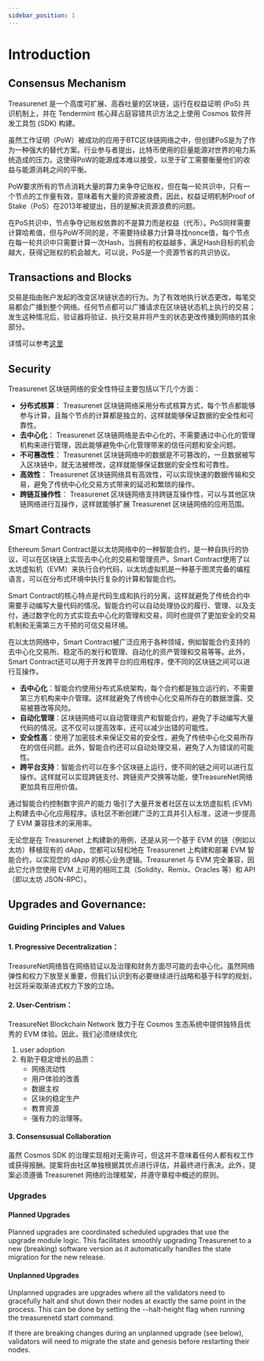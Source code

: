 ```yaml
---
sidebar_position: 1
---
```


# Introduction

## Consensus Mechanism

Treasurenet 是一个高度可扩展、高吞吐量的区块链，运行在权益证明 (PoS) 共识机制上，并在 Tendermint 核心拜占庭容错共识方法之上使用 Cosmos 软件开发工具包 (SDK) 构建。

虽然工作证明（PoW）被成功的应用于BTC区块链网络之中，但创建PoS是为了作为一种强大的替代方案。行业参与者提出，比特币使用的巨量能源对世界的电力系统造成的压力。这使得PoW的能源成本难以接受，以至于矿工需要衡量他们的收益与能源消耗之间的平衡。

PoW要求所有的节点消耗大量的算力来争夺记账权，但在每一轮共识中，只有一个节点的工作量有效，意味着有大量的资源被浪费，因此，权益证明机制Proof of Stake（PoS）在2013年被提出，目的是解决资源浪费的问题。

在PoS共识中，节点争夺记账权依靠的不是算力而是权益（代币）。PoS同样需要计算哈希值，但与PoW不同的是，不需要持续暴力计算寻找nonce值，每个节点在每一轮共识中只需要计算一次Hash，当拥有的权益越多，满足Hash目标的机会越大，获得记账权的机会越大。可以说，PoS是一个资源节省的共识协议。



## Transactions and Blocks

交易是指由账户发起的改变区块链状态的行为。为了有效地执行状态更改，每笔交易都会广播到整个网络。任何节点都可以广播请求在区块链状态机上执行的交易；发生这种情况后，验证器将验证、执行交易并将产生的状态更改传播到网络的其余部分。

详情可以参考[这里](./concepts/transactions.md)

## Security

Treasurenet 区块链网络的安全性特征主要包括以下几个方面：

- **分布式核算**： Treasurenet 区块链网络采用分布式核算方式，每个节点都能够参与计算，且每个节点的计算都是独立的，这样就能够保证数据的安全性和可靠性。
- **去中心化**： Treasurenet 区块链网络是去中心化的，不需要通过中心化的管理机构来进行管理，因此能够避免中心化管理带来的信任问题和安全问题。
- **不可篡改性**： Treasurenet 区块链网络中的数据是不可篡改的，一旦数据被写入区块链中，就无法被修改，这样就能够保证数据的安全性和可靠性。
- **高效性**： Treasurenet 区块链网络具有高效性，可以实现快速的数据传输和交易，避免了传统中心化交易方式带来的延迟和繁琐的操作。
- **跨链互操作性**： Treasurenet 区块链网络支持跨链互操作性，可以与其他区块链网络进行互操作，这样就能够扩展 Treasurenet 区块链网络的应用范围。

## Smart Contracts

Ethereum Smart Contract是以太坊网络中的一种智能合约，是一种自执行的协议，可以在区块链上实现去中心化的交易和管理资产。Smart Contract使用了以太坊虚拟机（EVM）来执行合约代码，以太坊虚拟机是一种基于图灵完备的编程语言，可以在分布式环境中执行复杂的计算和智能合约。

Smart Contract的核心特点是代码生成和执行的分离，这样就避免了传统合约中需要手动编写大量代码的情况。智能合约可以自动处理协议的履行、管理、以及支付，通过数字化的方式实现去中心化的管理和交易，同时也提供了更加安全的交易机制和无需第三方干预的可信交易环境。

在以太坊网络中，Smart Contract被广泛应用于各种领域，例如智能合约支持的去中心化交易所、稳定币的发行和管理、自动化的资产管理和交易等等。此外，Smart Contract还可以用于开发跨平台的应用程序，使不同的区块链之间可以进行互操作。

- **去中心化**：智能合约使用分布式系统架构，每个合约都是独立运行的，不需要第三方机构来中介管理。这样就避免了传统中心化交易所存在的数据泄露、交易被篡改等风险。
- **自动化管理**：区块链网络可以自动管理资产和智能合约，避免了手动编写大量代码的情况。这不仅可以提高效率，还可以减少出错的可能性。
- **安全性高**：使用了加密技术来保证交易的安全性，避免了传统中心化交易所存在的信任问题。此外，智能合约还可以自动处理交易，避免了人为错误的可能性。
- **跨平台支持**：智能合约可以在多个区块链上运行，使不同的链之间可以进行互操作。这样就可以实现跨链支付、跨链资产交换等功能，使TreasureNet网络更加具有应用价值。

通过智能合约控制数字资产的能力 吸引了大量开发者社区在以太坊虚拟机 (EVM) 上构建去中心化应用程序。该社区不断创建广泛的工具并引入标准，这进一步提高了 EVM 兼容技术的采用率。

无论您是在 Treasurenet 上构建新的用例，还是从另一个基于 EVM 的链（例如以太坊）移植现有的 dApp，您都可以轻松地在 Treasurenet 上构建和部署 EVM 智能合约，以实现您的 dApp 的核心业务逻辑。Treasurenet 与 EVM 完全兼容，因此它允许您使用 EVM 上可用的相同工具（Solidity、Remix、Oracles 等）和 API（即以太坊 JSON-RPC）。



## Upgrades and Governance:

### Guiding Principles and Values

#### 1. Progressive Decentralization：

TreasureNet网络皆在网络验证以及治理和财务方面尽可能的去中心化。虽然网络弹性和权力下放至关重要，但我们认识到有必要继续进行战略和基于科学的规划，社区将采取渐进式权力下放的立场。

#### 2. User-Centrism：

TreasureNet Blockchain Network 致力于在 Cosmos 生态系统中提供独特且优秀的 EVM 体验。因此，我们必须继续优化 
  1. user adoption 
  2. 有助于稳定增长的品质：
      - 网络流动性
      - 用户体验的改善
      - 数据主权
      - 区块的稳定生产
      - 教育资源
      - 强有力的治理等。

#### 3. Consensusual Collaboration

虽然 Cosmos SDK 的治理实现相对无需许可，但这并不意味着任何人都有权工作或获得报酬。提案将由社区单独根据其优点进行评估，并最终进行表决。此外，提案必须遵循 Treasurenet 网络的治理框架，并遵守章程中概述的原则。

### Upgrades

#### Planned Upgrades
Planned upgrades are coordinated scheduled upgrades that use the upgrade module logic. This facilitates smoothly upgrading Treasurenet to a new (breaking) software version as it automatically handles the state migration for the new release.

#### Unplanned Upgrades
Unplanned upgrades are upgrades where all the validators need to gracefully halt and shut down their nodes at exactly the same point in the process. This can be done by setting the --halt-height flag when running the treasurenetd start command.

If there are breaking changes during an unplanned upgrade (see below), validators will need to migrate the state and genesis before restarting their nodes.


